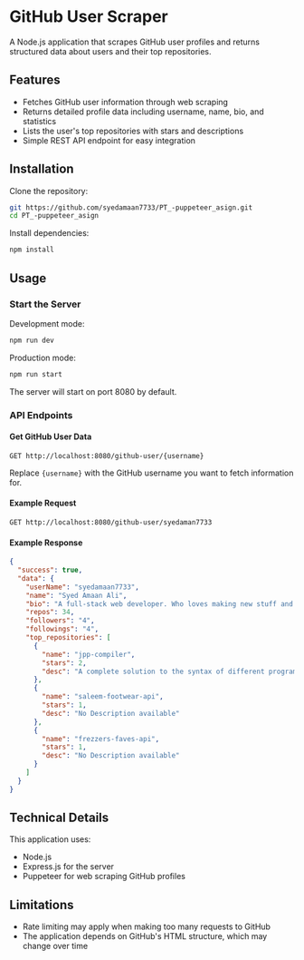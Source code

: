 # GitHub User Scraper

A Node.js application that scrapes GitHub user profiles and returns structured data about users and their top repositories.

## Features

- Fetches GitHub user information through web scraping
- Returns detailed profile data including username, name, bio, and statistics
- Lists the user's top repositories with stars and descriptions
- Simple REST API endpoint for easy integration

## Installation

Clone the repository:

```bash
git https://github.com/syedamaan7733/PT_-puppeteer_asign.git
cd PT_-puppeteer_asign
```

Install dependencies:

```bash
npm install
```

## Usage

### Start the Server

Development mode:

```bash
npm run dev
```

Production mode:

```bash
npm run start
```

The server will start on port 8080 by default.

### API Endpoints

#### Get GitHub User Data

```
GET http://localhost:8080/github-user/{username}
```

Replace `{username}` with the GitHub username you want to fetch information for.

#### Example Request

```
GET http://localhost:8080/github-user/syedaman7733
```

#### Example Response

```json
{
  "success": true,
  "data": {
    "userName": "syedamaan7733",
    "name": "Syed Amaan Ali",
    "bio": "A full-stack web developer. Who loves making new stuff and really passionate about learning new technology.",
    "repos": 34,
    "followers": "4",
    "followings": "4",
    "top_repositories": [
      {
        "name": "jpp-compiler",
        "stars": 2,
        "desc": "A complete solution to the syntax of different programming languages."
      },
      {
        "name": "saleem-footwear-api",
        "stars": 1,
        "desc": "No Description available"
      },
      {
        "name": "frezzers-faves-api",
        "stars": 1,
        "desc": "No Description available"
      }
    ]
  }
}
```

## Technical Details

This application uses:
- Node.js
- Express.js for the server
- Puppeteer for web scraping GitHub profiles

## Limitations

- Rate limiting may apply when making too many requests to GitHub
- The application depends on GitHub's HTML structure, which may change over time